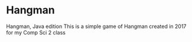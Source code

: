 # Hangman
Hangman, Java edition
This is a simple game of Hangman created in 2017
for my Comp Sci 2 class
